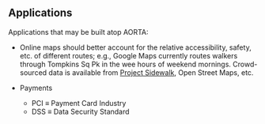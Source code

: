 ## Applications

Applications that may be built atop AORTA:

* Online maps should better account for the relative accessibility, safety,
  etc.  of different routes; e.g., Google Maps currently routes walkers through
  Tompkins Sq Pk in the wee hours of weekend mornings.  Crowd-sourced data is
  available from [Project Sidewalk]( ittp://sidewalk.umiacs.umd.edu/ ), Open
  Street Maps, etc.

* Payments
  - PCI ≡ Payment Card Industry
  - DSS ≡ Data Security Standard
